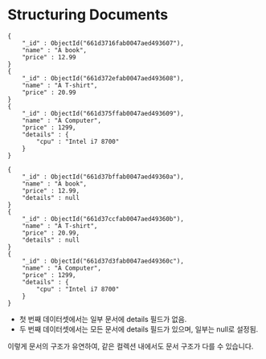 # Structuring Documents

```shell
{
	"_id" : ObjectId("661d3716fab0047aed493607"),
	"name" : "A book",
	"price" : 12.99
}
{
	"_id" : ObjectId("661d372efab0047aed493608"),
	"name" : "A T-shirt",
	"price" : 20.99
}
{
	"_id" : ObjectId("661d375ffab0047aed493609"),
	"name" : "A Computer",
	"price" : 1299,
	"details" : {
		"cpu" : "Intel i7 8700"
	}
}
```


```shell
{
	"_id" : ObjectId("661d37bffab0047aed49360a"),
	"name" : "A book",
	"price" : 12.99,
	"details" : null
}
{
	"_id" : ObjectId("661d37ccfab0047aed49360b"),
	"name" : "A T-shirt",
	"price" : 20.99,
	"details" : null
}
{
	"_id" : ObjectId("661d37d3fab0047aed49360c"),
	"name" : "A Computer",
	"price" : 1299,
	"details" : {
		"cpu" : "Intel i7 8700"
	}
}
```

- 첫 번째 데이터셋에서는 일부 문서에 details 필드가 없음.
- 두 번째 데이터셋에서는 모든 문서에 details 필드가 있으며, 일부는 null로 설정됨.


이렇게 문서의 구조가 유연하여, 같은 컬렉션 내에서도 문서 구조가 다를 수 있습니다.